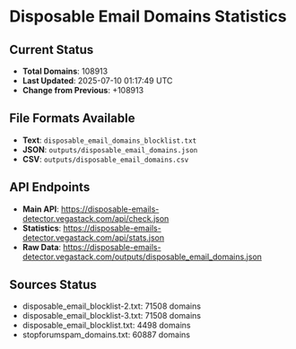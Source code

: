 # Disposable Email Domains Statistics

## Current Status
- **Total Domains**: 108913
- **Last Updated**: 2025-07-10 01:17:49 UTC
- **Change from Previous**: +108913

## File Formats Available
- **Text**: `disposable_email_domains_blocklist.txt`
- **JSON**: `outputs/disposable_email_domains.json`
- **CSV**: `outputs/disposable_email_domains.csv`

## API Endpoints
- **Main API**: https://disposable-emails-detector.vegastack.com/api/check.json
- **Statistics**: https://disposable-emails-detector.vegastack.com/api/stats.json
- **Raw Data**: https://disposable-emails-detector.vegastack.com/outputs/disposable_email_domains.json

## Sources Status
- disposable_email_blocklist-2.txt: 71508 domains
- disposable_email_blocklist-3.txt: 71508 domains
- disposable_email_blocklist.txt: 4498 domains
- stopforumspam_domains.txt: 60887 domains

